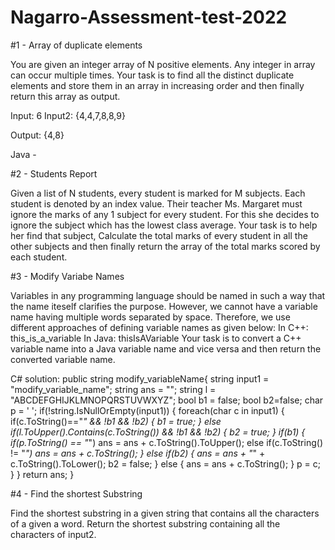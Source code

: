 # Nagarro-Assessment-test-2022

#1 - Array of duplicate elements

You are given an integer array of N positive elements. Any integer in array can occur multiple times. Your task is to find all the distinct duplicate elements and store them in an array in increasing order and then finally return this array as output.

Input: 6
Input2: {4,4,7,8,8,9}

Output: {4,8}

Java - 


#2 - Students Report

Given a list of N students, every student is marked for M subjects. Each student is denoted by an index value. Their teacher Ms. Margaret must ignore the marks of any 1 subject for every student. For this she decides to ignore the subject which has the lowest class average.
Your task is to help her find that subject, Calculate the total marks of every student in all the other subjects and then finally return the array of the total marks scored by each student.


#3 - Modify Variabe Names

Variables in any programming language should be named in such a way that the name iteself clarifies the purpose. However, we cannot have a variable name having multiple words separated by space. Therefore, we use different approaches of defining variable names as given below:
In C++: this_is_a_variable
In Java: thisIsAVariable
Your task is to convert a C++ variable name into a Java variable name and vice versa and then return the converted variable name.


C# solution:
public string modify_variableName{
		string input1 = "modify_variable_name";
	    string ans = "";
	    string l = "ABCDEFGHIJKLMNOPQRSTUVWXYZ";
	    bool b1 = false;
	    bool b2=false;
	    char p = ' ';
	    if(!string.IsNullOrEmpty(input1)) {
		foreach(char c in input1)
		{
		    if(c.ToString()=="_" && !b1 && !b2)
		    {
		        b1 = true;
		    }
		    else if(l.ToUpper().Contains(c.ToString()) && !b1 && !b2)
		    {
		        b2 = true;
		    }
		    if(b1) {
		        if(p.ToString() == "_")
		            ans = ans + c.ToString().ToUpper();
		        else if(c.ToString() != "_")
		            ans = ans + c.ToString();
		    }
		    else if(b2) {
		        ans = ans + "_" + c.ToString().ToLower();
		        b2 = false;
		    }
		    else {
		        ans = ans + c.ToString();
		    }
		    p = c;
		}
	}
	return ans;
}



#4 - Find the shortest Substring

Find the shortest substring in a given string that contains all the characters of a given a word.
Return the shortest substring containing all the characters of input2.
